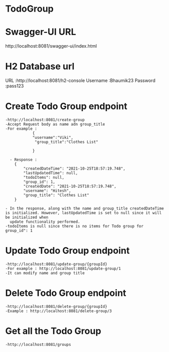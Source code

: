 # TodoGroup

# Swagger-UI  URL
http://localhost:8081/swagger-ui/index.html

# H2 Database url
 URL		:http://localhost:8081/h2-console
 Username 	:Bhaumik23
 Password 	:pass123
 
 

# Create Todo Group endpoint
	-http://localhost:8081/create-group
	-Accept Request body as name adn group_title
	-For example :
				{
    			"username":"Viki",
   				 "group_title":"Clothes List"
    
				}
	  
	  - Response :
	  	{
    		"createdDateTime": "2021-10-25T18:57:19.748",
    		"lastUpdatedTime": null,
    		"todoItems": null,
    		"group_id": 1,
   			"createdDate": "2021-10-25T18:57:19.748",
   			"username": "Hitesh",
    		"group_title": "Clothes List"
		}
		
	- In the response, along with the name and group_title createdDateTime is initialized. However, lastUpdatedTime is set to null since it will be initialized when
	  update functionality performed. 
	-todoItems is null since there is no items for Todo group for group_id": 1
	
	
	
# Update Todo Group endpoint
	-http://localhost:8081/update-group/{groupId}
	-For example : http://localhost:8081/update-group/1
	-It can modify name and group title

# Delete Todo Group endpoint
	-http://localhost:8081/delete-group/{groupId}
	-Example : http://localhost:8081/delete-group/3
	
# Get all the Todo Group
	-http://localhost:8081/groups
	
